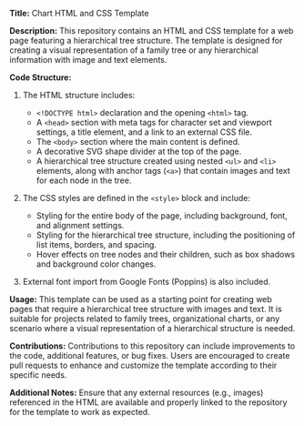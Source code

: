 
**Title:** Chart HTML and CSS Template

**Description:**
This repository contains an HTML and CSS template for a web page featuring a hierarchical tree structure. The template is designed for creating a visual representation of a family tree or any hierarchical information with image and text elements.

**Code Structure:**

1. The HTML structure includes:
   - `<!DOCTYPE html>` declaration and the opening `<html>` tag.
   - A `<head>` section with meta tags for character set and viewport settings, a title element, and a link to an external CSS file.
   - The `<body>` section where the main content is defined.
   - A decorative SVG shape divider at the top of the page.
   - A hierarchical tree structure created using nested `<ul>` and `<li>` elements, along with anchor tags (`<a>`) that contain images and text for each node in the tree.

2. The CSS styles are defined in the `<style>` block and include:
   - Styling for the entire body of the page, including background, font, and alignment settings.
   - Styling for the hierarchical tree structure, including the positioning of list items, borders, and spacing.
   - Hover effects on tree nodes and their children, such as box shadows and background color changes.

3. External font import from Google Fonts (Poppins) is also included.

**Usage:**
This template can be used as a starting point for creating web pages that require a hierarchical tree structure with images and text. It is suitable for projects related to family trees, organizational charts, or any scenario where a visual representation of a hierarchical structure is needed.

**Contributions:**
Contributions to this repository can include improvements to the code, additional features, or bug fixes. Users are encouraged to create pull requests to enhance and customize the template according to their specific needs.

**Additional Notes:**
Ensure that any external resources (e.g., images) referenced in the HTML are available and properly linked to the repository for the template to work as expected.
